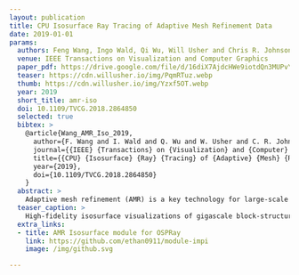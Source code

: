 ```yaml
---
layout: publication
title: CPU Isosurface Ray Tracing of Adaptive Mesh Refinement Data
date: 2019-01-01
params:
  authors: Feng Wang, Ingo Wald, Qi Wu, Will Usher and Chris R. Johnson
  venue: IEEE Transactions on Visualization and Computer Graphics
  paper_pdf: https://drive.google.com/file/d/16diX7AjdcHWe9iotdQn3MUPvY35iJpdY/view?usp=sharing
  teaser: https://cdn.willusher.io/img/PqmRTuz.webp
  thumb: https://cdn.willusher.io/img/Yzxf5OT.webp
  year: 2019
  short_title: amr-iso
  doi: 10.1109/TVCG.2018.2864850
  selected: true
  bibtex: >
    @article{Wang_AMR_Iso_2019,
      author={F. Wang and I. Wald and Q. Wu and W. Usher and C. R. Johnson},
      journal={{IEEE} {Transactions} on {Visualization} and {Computer} {Graphics}},
      title={{CPU} {Isosurface} {Ray} {Tracing} of {Adaptive} {Mesh} {Refinement} {Data}},
      year={2019},
      doi={10.1109/TVCG.2018.2864850}
    }
  abstract: >
    Adaptive mesh refinement (AMR) is a key technology for large-scale simulations that allows for adaptively changing the simulation mesh resolution, resulting in significant computational and storage savings. However, visualizing such AMR data poses a significant challenge due to the difficulties introduced by the hierarchical representation when reconstructing continuous field values. In this paper, we detail a comprehensive solution for interactive isosurface rendering of block-structured AMR data. We contribute a novel reconstruction strategy&mdash;the *octant* method&mdash;which is continuous, adaptive and simple to implement. Furthermore, we present a generally applicable hybrid implicit isosurface ray-tracing method, which provides better rendering quality and performance than the built-in sampling-based approach in OSPRay. Finally, we integrate our *octant* method and hybrid isosurface geometry into OSPRay as a module, providing the ability to create high-quality interactive visualizations combining volume and isosurface representations of BS-AMR data. We evaluate the rendering performance, memory consumption and quality of our method on two gigascale block-structured AMR datasets.
  teaser_caption: >
    High-fidelity isosurface visualizations of gigascale block-structured adaptive mesh refinement (BS-AMR) data using our method. Left: a 28GB GR-Chombo simulation of gravitational waves resulting from the collision of two black holes. Middle and Right: a 57GB AMR dataset computed with LAVA at NASA, simulating multiple fields over the landing gear of an aircraft. Middle: isosurface representation of the vorticity, rendered with path tracing. Right: a combined visualization of volume rending and an isosurface of the pressure over the landing gear, rendered with OSPRay's SciVis renderer.  Using our approach for ray tracing such AMR data, we can interactively render crack-free implicit isosurfaces in combination with direct volume rendering and advanced shading effects like transparency, ambient occlusion and path tracing.
  extra_links:
  - title: AMR Isosurface module for OSPRay
    link: https://github.com/ethan0911/module-impi
    image: /img/github.svg

---
```

